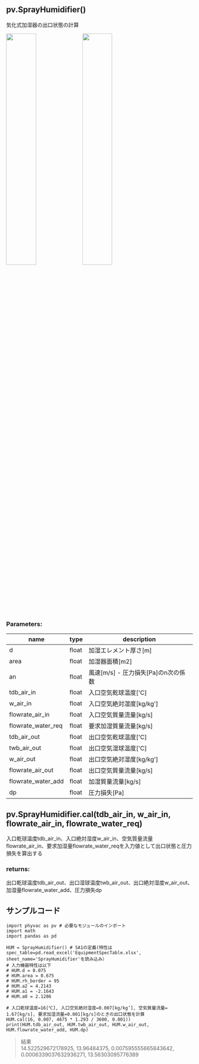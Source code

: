 ## pv.SprayHumidifier()
気化式加湿器の出口状態の計算

<img src="https://user-images.githubusercontent.com/78840483/147629436-70da761d-3b0e-4b91-8e81-bd44aa0aec5f.png" width=40%>
<img src="https://user-images.githubusercontent.com/78840483/147629938-d30c39e5-74e1-4b77-87dc-d0d1ba632cc6.png" width=40%>

### Parameters:
|  name  |  type  | description |
| ---- | ---- | ---- |
|d|float|加湿エレメント厚さ[m]|
|area|float|加湿器面積[m2]|
|an|float|風速[m/s] - 圧力損失[Pa]のn次の係数|
|tdb_air_in|float|入口空気乾球温度['C]|
|w_air_in|float|入口空気絶対湿度[kg/kg']|
|flowrate_air_in|float|入口空気質量流量[kg/s]|
|flowrate_water_req|float|要求加湿質量流量[kg/s]|
|tdb_air_out|float|出口空気乾球温度['C]|
|twb_air_out|float|出口空気湿球温度['C]|
|w_air_out|float|出口空気絶対湿度[kg/kg']|
|flowrate_air_out|float|出口空気質量流量[kg/s]|
|flowrate_water_add|float|加湿質量流量[kg/s]|
|dp|float|圧力損失[Pa]|

  
## pv.SprayHumidifier.cal(tdb_air_in, w_air_in, flowrate_air_in, flowrate_water_req)
入口乾球温度tdb_air_in、入口絶対湿度w_air_in、空気質量流量flowrate_air_in、要求加湿量flowrate_water_reqを入力値として出口状態と圧力損失を算出する
  
### returns:
出口乾球温度tdb_air_out、出口湿球温度twb_air_out、出口絶対湿度w_air_out、加湿量flowrate_water_add、圧力損失dp

  
## サンプルコード  
```
import phyvac as pv # 必要なモジュールのインポート
import math
import pandas as pd

HUM = SprayHumidifier() # SA1の定義(特性はspec_table=pd.read_excel('EquipmentSpecTable.xlsx', sheet_name='SprayHumidifier'を読み込み）
# 入力機器特性は以下
# HUM.d = 0.075
# HUM.area = 0.675
# HUM.rh_border = 95
# HUM.a2 = 4.2143
# HUM.a1 = -2.1643
# HUM.a0 = 2.1286

# 入口乾球温度=16[℃], 入口空気絶対湿度=0.007[kg/kg’], 空気質量流量= 1.67[kg/s], 要求加湿流量=0.001[kg/s]のときの出口状態を計算
HUM.cal(16, 0.007, 4675 * 1.293 / 3600, 0.001))
print(HUM.tdb_air_out, HUM.twb_air_out, HUM.w_air_out, HUM.flowrate_water_add, HUM.dp)

```
> 結果  
> 14.522529672178925, 13.96484375, 0.007595555665843642, 0.0006339037632936271, 13.56303095776389
